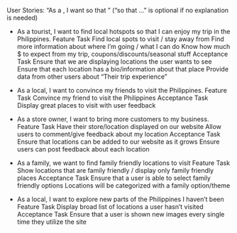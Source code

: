 User Stories: 
“As a <role>, I want <goal> so that <benefit>” (“so that …” is optional if no explanation is needed)

- As a tourist, I want to find local hotspots so that I can enjoy my trip in the Philippines.
Feature Task
  Find local spots to visit / stay away from
  Find more information about where I’m going / what I can do
  Know how much $ to expect from my trip, coupons/discounts/seasonal stuff
Acceptance Task
  Ensure that we are displaying locations the user wants to see 
  Ensure that each location has a bio/information about that place
  Provide data from other users about “Their trip experience”


- As a local, I want to convince my friends to visit the Philippines.
Feature Task
  Convince my friend to visit the Philippines
Acceptance Task
  Display great places to visit with user feedback


- As a store owner, I want to bring more customers to my business.
	Feature Task
  Have their store/location displayed on our website
  Allow users to comment/give feedback about my location
Acceptance Task
  Ensure that locations can be added to our website as it grows
  Ensure users can post feedback about each location


- As a family, we want to find family friendly locations to visit
	Feature Task
  Show locations that are family friendly / display only family friendly places
Acceptance Task
  Ensure that a user is able to select family friendly options
  Locations will be categorized with a family option/theme


- As a local, I want to explore new parts of the Philippines I haven’t been
Feature Task
  Display broad list of locations a user hasn’t visited
Acceptance Task
  Ensure that a user is shown new images every single time they utilize the site